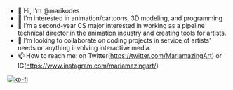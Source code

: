- 👋 Hi, I’m @marikodes
- 👀 I’m interested in animation/cartoons, 3D modeling, and programming
- 🌱 I’m a second-year CS major interested in working as a pipeline technical director in the animation industry and creating tools for artists.
- 💞️ I’m looking to collaborate on coding projects in service of artists' needs or anything involving interactive media.
- 📫 How to reach me: on Twitter(https://twitter.com/MariamazingArt) or IG(https://www.instagram.com/mariamazingart/)

[![ko-fi](https://ko-fi.com/img/githubbutton_sm.svg)](https://ko-fi.com/X8X8DA8KC)

<!---
marikodes/marikodes is a ✨ special ✨ repository because its `README.md` (this file) appears on your GitHub profile.
You can click the Preview link to take a look at your changes.
--->
